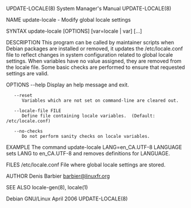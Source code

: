 UPDATE-LOCALE(8)						    System Manager's Manual						      UPDATE-LOCALE(8)

NAME
       update-locale - Modify global locale settings

SYNTAX
       update-locale [OPTIONS] [var=locale | var] [...]

DESCRIPTION
       This program can be called by maintainer scripts when Debian packages are installed or removed, it updates the /etc/locale.conf file to reflect changes
       in  system  configuration related to global locale settings.  When variables have no value assigned, they are removed from the locale file.  Some basic
       checks are performed to ensure that requested settings are valid.

OPTIONS
       --help Display an help message and exit.

       --reset
	      Variables which are not set on command-line are cleared out.

       --locale-file FILE
	      Define file containing locale variables.	(Default: /etc/locale.conf)

       --no-checks
	      Do not perform sanity checks on locale variables.

EXAMPLE
       The command
	       update-locale LANG=en_CA.UTF-8 LANGUAGE
       sets LANG to en_CA.UTF-8 and removes definitions for LANGUAGE.

FILES
       /etc/locale.conf
	      File where global locale settings are stored.

AUTHOR
       Denis Barbier <barbier@linuxfr.org>

SEE ALSO
       locale-gen(8), locale(1)

Debian GNU/Linux							  April 2006							      UPDATE-LOCALE(8)
